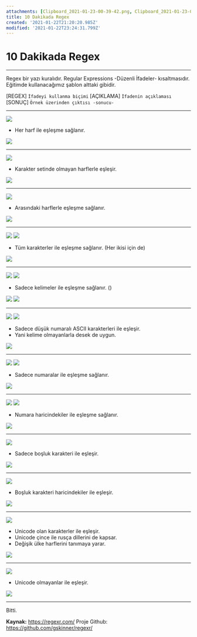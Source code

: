 ```yaml
---
attachments: [Clipboard_2021-01-23-00-39-42.png, Clipboard_2021-01-23-01-37-18.png, Clipboard_2021-01-23-01-45-03.png, Clipboard_2021-01-23-01-45-14.png, Clipboard_2021-01-23-01-47-57.png, Clipboard_2021-01-23-01-48-05.png, Clipboard_2021-01-23-01-53-11.png, Clipboard_2021-01-23-01-54-22.png, Clipboard_2021-01-23-01-54-48.png, Clipboard_2021-01-23-01-55-25.png, Clipboard_2021-01-23-01-58-20.png, Clipboard_2021-01-23-01-58-49.png, Clipboard_2021-01-23-01-59-04.png, Clipboard_2021-01-23-01-59-28.png, Clipboard_2021-01-23-02-00-01.png, Clipboard_2021-01-23-02-00-59.png, Clipboard_2021-01-23-02-01-06.png, Clipboard_2021-01-23-02-01-20.png, Clipboard_2021-01-23-02-04-59.png, Clipboard_2021-01-23-02-05-24.png, Clipboard_2021-01-23-02-05-44.png, Clipboard_2021-01-23-02-06-21.png, Clipboard_2021-01-23-02-07-39.png, Clipboard_2021-01-23-02-08-27.png, Clipboard_2021-01-23-02-09-06.png, Clipboard_2021-01-23-02-09-17.png, Clipboard_2021-01-23-02-10-30.png, Clipboard_2021-01-23-02-11-59.png, Clipboard_2021-01-23-02-16-16.png, Clipboard_2021-01-23-02-16-34.png, Clipboard_2021-01-23-02-17-11.png, Clipboard_2021-01-23-02-17-50.png, Clipboard_2021-01-23-02-18-00.png, Clipboard_2021-01-23-02-19-58.png, Clipboard_2021-01-23-02-20-12.png]
title: 10 Dakikada Regex
created: '2021-01-22T21:20:20.985Z'
modified: '2021-01-22T23:24:31.799Z'
---
```


# 10 Dakikada Regex
___

Regex bir yazı kuralıdır.
Regular Expressions -Düzenli İfadeler- kısaltmasıdır.
Eğitimde kullanacağımız şablon alttaki gibidir.

[REGEX] `İfadeyi kullanma biçimi`
[AÇIKLAMA] `İfadenin açıklaması`
[SONUÇ] `Örnek üzerinden çıktısı -sonucu-`

-----------------------

![](@attachment/Clipboard_2021-01-23-01-37-18.png)

- Her harf ile eşleşme sağlanır.

![](@attachment/Clipboard_2021-01-23-00-39-42.png)

--------------------

![](@attachment/Clipboard_2021-01-23-01-45-03.png)

- Karakter setinde olmayan harflerle eşleşir.

![](@attachment/Clipboard_2021-01-23-01-45-14.png)

--------------------

![](@attachment/Clipboard_2021-01-23-01-47-57.png)

- Arasındaki harflerle eşleşme sağlanır.

![](@attachment/Clipboard_2021-01-23-01-53-11.png)

--------------------

![](@attachment/Clipboard_2021-01-23-01-54-22.png)
![](@attachment/Clipboard_2021-01-23-01-54-48.png)

- Tüm karakterler ile eşleşme sağlanır. (Her ikisi için de)

![](@attachment/Clipboard_2021-01-23-01-58-20.png)

--------------------

![](@attachment/Clipboard_2021-01-23-01-58-49.png)
![](@attachment/Clipboard_2021-01-23-02-00-01.png)

- Sadece kelimeler ile eşleşme sağlanır. ()

![](@attachment/Clipboard_2021-01-23-01-59-04.png)
![](@attachment/Clipboard_2021-01-23-01-59-28.png)

--------------------

![](@attachment/Clipboard_2021-01-23-02-01-06.png)
![](@attachment/Clipboard_2021-01-23-02-01-20.png)

- Sadece düşük numaralı ASCII karakterleri ile eşleşir.
- Yani kelime olmayanlarla desek de uygun.

![](@attachment/Clipboard_2021-01-23-02-00-59.png)

--------------------

![](@attachment/Clipboard_2021-01-23-02-04-59.png)
![](@attachment/Clipboard_2021-01-23-02-05-24.png)

- Sadece numaralar ile eşleşme sağlanır.

![](@attachment/Clipboard_2021-01-23-02-05-44.png)

--------------------

![](@attachment/Clipboard_2021-01-23-02-06-21.png)
![](@attachment/Clipboard_2021-01-23-02-07-39.png)

- Numara haricindekiler ile eşleşme sağlanır.

![](@attachment/Clipboard_2021-01-23-02-08-27.png)

--------------------

![](@attachment/Clipboard_2021-01-23-02-09-06.png)

- Sadece boşluk karakteri ile eşleşir.

![](@attachment/Clipboard_2021-01-23-02-09-17.png)

--------------------

![](@attachment/Clipboard_2021-01-23-02-10-30.png)

- Boşluk karakteri haricindekiler ile eşleşir.

![](@attachment/Clipboard_2021-01-23-02-09-17.png)

--------------------

![](@attachment/Clipboard_2021-01-23-02-16-16.png)

- Unicode olan karakterler ile eşleşir.
- Unicode çince ile rusça dillerini de kapsar.
- Değişik ülke harflerini tanımaya yarar.

![](@attachment/Clipboard_2021-01-23-02-16-34.png)

--------------------

![](@attachment/Clipboard_2021-01-23-02-17-50.png)

- Unicode olmayanlar ile eşleşir.

![](@attachment/Clipboard_2021-01-23-02-18-00.png)

--------------------

Bitti.

**Kaynak:** https://regexr.com/
Proje Github: https://github.com/gskinner/regexr/
